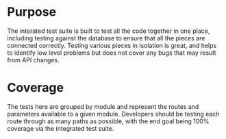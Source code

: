 # Purpose
The interated test suite is built to test all the code together in one place, including testing against the database to ensure that all the pieces are connected correctly. Testing various pieces in isolation is great, and helps to identify low level problems but does not cover any bugs that may result from API changes.

# Coverage
The tests here are grouped by module and represent the routes and parameters available to a given module. Developers should be testing each route through as many paths as possible, with the end goal being 100% coverage via the integrated test suite.
